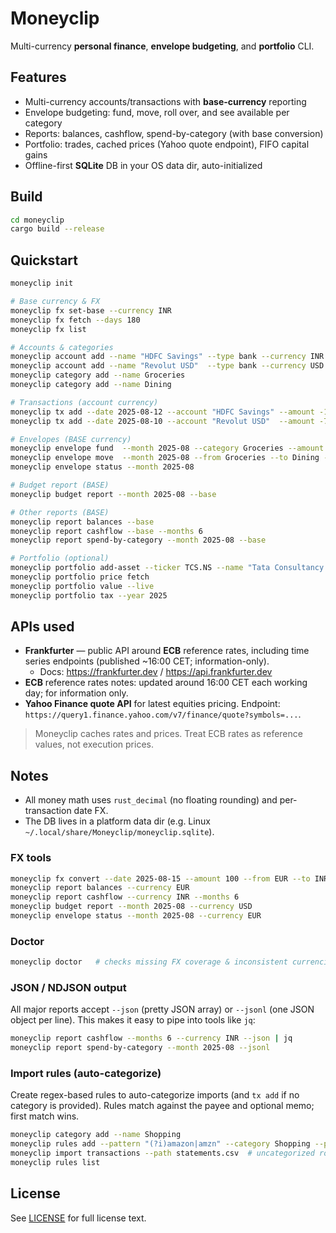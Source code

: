 # Moneyclip

Multi-currency **personal finance**, **envelope budgeting**, and **portfolio** CLI.

## Features

- Multi-currency accounts/transactions with **base-currency** reporting
- Envelope budgeting: fund, move, roll over, and see available per category
- Reports: balances, cashflow, spend-by-category (with base conversion)
- Portfolio: trades, cached prices (Yahoo quote endpoint), FIFO capital gains
- Offline-first **SQLite** DB in your OS data dir, auto-initialized

## Build

```bash
cd moneyclip
cargo build --release
```

## Quickstart

```bash
moneyclip init

# Base currency & FX
moneyclip fx set-base --currency INR
moneyclip fx fetch --days 180
moneyclip fx list

# Accounts & categories
moneyclip account add --name "HDFC Savings" --type bank --currency INR
moneyclip account add --name "Revolut USD"  --type bank --currency USD
moneyclip category add --name Groceries
moneyclip category add --name Dining

# Transactions (account currency)
moneyclip tx add --date 2025-08-12 --account "HDFC Savings" --amount -1250.75 --payee "Big Bazaar" --category Groceries
moneyclip tx add --date 2025-08-10 --account "Revolut USD"  --amount -75.30   --payee "Amazon"     --category Groceries

# Envelopes (BASE currency)
moneyclip envelope fund  --month 2025-08 --category Groceries --amount 12000
moneyclip envelope move  --month 2025-08 --from Groceries --to Dining --amount 1000
moneyclip envelope status --month 2025-08

# Budget report (BASE)
moneyclip budget report --month 2025-08 --base

# Other reports (BASE)
moneyclip report balances --base
moneyclip report cashflow --base --months 6
moneyclip report spend-by-category --month 2025-08 --base

# Portfolio (optional)
moneyclip portfolio add-asset --ticker TCS.NS --name "Tata Consultancy Services" --currency INR
moneyclip portfolio price fetch
moneyclip portfolio value --live
moneyclip portfolio tax --year 2025
```

## APIs used

- **Frankfurter** — public API around **ECB** reference rates, including time series endpoints
  (published ~16:00 CET; information-only).
  - Docs: <https://frankfurter.dev> / <https://api.frankfurter.dev>
- **ECB** reference rates notes: updated around 16:00 CET each working day; for information only.
- **Yahoo Finance quote API** for latest equities pricing.
  Endpoint: `https://query1.finance.yahoo.com/v7/finance/quote?symbols=...`.

> Moneyclip caches rates and prices. Treat ECB rates as reference values, not execution prices.

## Notes

- All money math uses `rust_decimal` (no floating rounding) and per-transaction date FX.
- The DB lives in a platform data dir (e.g. Linux `~/.local/share/Moneyclip/moneyclip.sqlite`).

### FX tools

```bash
moneyclip fx convert --date 2025-08-15 --amount 100 --from EUR --to INR
moneyclip report balances --currency EUR
moneyclip report cashflow --currency INR --months 6
moneyclip budget report --month 2025-08 --currency USD
moneyclip envelope status --month 2025-08 --currency EUR
```

### Doctor

```bash
moneyclip doctor   # checks missing FX coverage & inconsistent currencies
```

### JSON / NDJSON output

All major reports accept `--json` (pretty JSON array) or `--jsonl` (one JSON object per line).
This makes it easy to pipe into tools like `jq`:

```bash
moneyclip report cashflow --months 6 --currency INR --json | jq
moneyclip report spend-by-category --month 2025-08 --jsonl
```

### Import rules (auto-categorize)

Create regex-based rules to auto-categorize imports (and `tx add` if no category is provided).
Rules match against the payee and optional memo; first match wins.

```bash
moneyclip category add --name Shopping
moneyclip rules add --pattern "(?i)amazon|amzn" --category Shopping --payee_rewrite "Amazon"
moneyclip import transactions --path statements.csv  # uncategorized rows get classified
moneyclip rules list
```

## License

See [LICENSE](LICENSE) for full license text.
